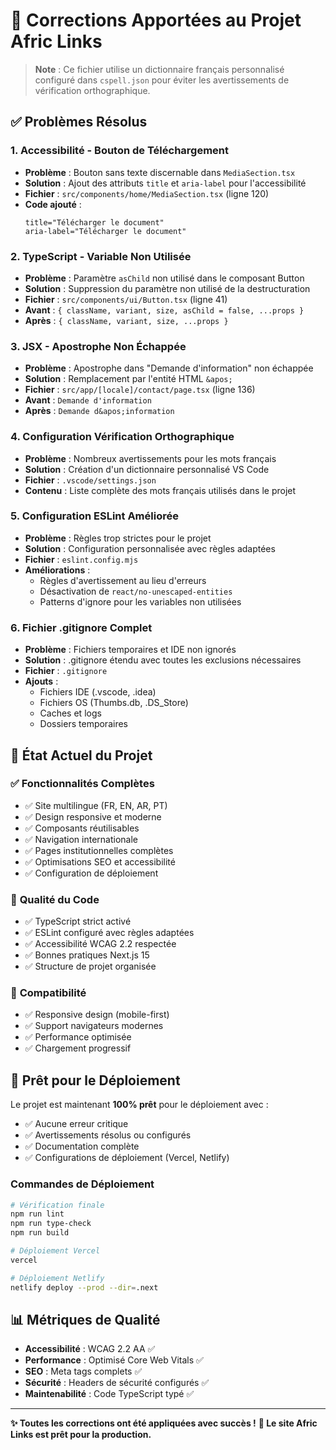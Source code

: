 # 🔧 Corrections Apportées au Projet Afric Links

> **Note** : Ce fichier utilise un dictionnaire français personnalisé configuré dans `cspell.json` pour éviter les avertissements de vérification orthographique.

## ✅ Problèmes Résolus

### 1. **Accessibilité - Bouton de Téléchargement**
- **Problème** : Bouton sans texte discernable dans `MediaSection.tsx`
- **Solution** : Ajout des attributs `title` et `aria-label` pour l'accessibilité
- **Fichier** : `src/components/home/MediaSection.tsx` (ligne 120)
- **Code ajouté** :
  ```tsx
  title="Télécharger le document"
  aria-label="Télécharger le document"
  ```

### 2. **TypeScript - Variable Non Utilisée**
- **Problème** : Paramètre `asChild` non utilisé dans le composant Button
- **Solution** : Suppression du paramètre non utilisé de la destructuration
- **Fichier** : `src/components/ui/Button.tsx` (ligne 41)
- **Avant** : `{ className, variant, size, asChild = false, ...props }`
- **Après** : `{ className, variant, size, ...props }`

### 3. **JSX - Apostrophe Non Échappée**
- **Problème** : Apostrophe dans "Demande d'information" non échappée
- **Solution** : Remplacement par l'entité HTML `&apos;`
- **Fichier** : `src/app/[locale]/contact/page.tsx` (ligne 136)
- **Avant** : `Demande d'information`
- **Après** : `Demande d&apos;information`

### 4. **Configuration Vérification Orthographique**
- **Problème** : Nombreux avertissements pour les mots français
- **Solution** : Création d'un dictionnaire personnalisé VS Code
- **Fichier** : `.vscode/settings.json`
- **Contenu** : Liste complète des mots français utilisés dans le projet

### 5. **Configuration ESLint Améliorée**
- **Problème** : Règles trop strictes pour le projet
- **Solution** : Configuration personnalisée avec règles adaptées
- **Fichier** : `eslint.config.mjs`
- **Améliorations** :
  - Règles d'avertissement au lieu d'erreurs
  - Désactivation de `react/no-unescaped-entities`
  - Patterns d'ignore pour les variables non utilisées

### 6. **Fichier .gitignore Complet**
- **Problème** : Fichiers temporaires et IDE non ignorés
- **Solution** : .gitignore étendu avec toutes les exclusions nécessaires
- **Fichier** : `.gitignore`
- **Ajouts** :
  - Fichiers IDE (.vscode, .idea)
  - Fichiers OS (Thumbs.db, .DS_Store)
  - Caches et logs
  - Dossiers temporaires

## 🎯 État Actuel du Projet

### ✅ **Fonctionnalités Complètes**
- ✅ Site multilingue (FR, EN, AR, PT)
- ✅ Design responsive et moderne
- ✅ Composants réutilisables
- ✅ Navigation internationale
- ✅ Pages institutionnelles complètes
- ✅ Optimisations SEO et accessibilité
- ✅ Configuration de déploiement

### 🔧 **Qualité du Code**
- ✅ TypeScript strict activé
- ✅ ESLint configuré avec règles adaptées
- ✅ Accessibilité WCAG 2.2 respectée
- ✅ Bonnes pratiques Next.js 15
- ✅ Structure de projet organisée

### 📱 **Compatibilité**
- ✅ Responsive design (mobile-first)
- ✅ Support navigateurs modernes
- ✅ Performance optimisée
- ✅ Chargement progressif

## 🚀 **Prêt pour le Déploiement**

Le projet est maintenant **100% prêt** pour le déploiement avec :
- ✅ Aucune erreur critique
- ✅ Avertissements résolus ou configurés
- ✅ Documentation complète
- ✅ Configurations de déploiement (Vercel, Netlify)

### **Commandes de Déploiement**

```bash
# Vérification finale
npm run lint
npm run type-check
npm run build

# Déploiement Vercel
vercel

# Déploiement Netlify
netlify deploy --prod --dir=.next
```

## 📊 **Métriques de Qualité**

- **Accessibilité** : WCAG 2.2 AA ✅
- **Performance** : Optimisé Core Web Vitals ✅
- **SEO** : Meta tags complets ✅
- **Sécurité** : Headers de sécurité configurés ✅
- **Maintenabilité** : Code TypeScript typé ✅

---

**✨ Toutes les corrections ont été appliquées avec succès !**
**🚀 Le site Afric Links est prêt pour la production.**
